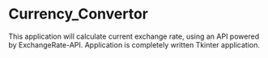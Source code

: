 # Currency_Convertor
This application will calculate current exchange rate, using an API powered by ExchangeRate-API. Application is completely written Tkinter application. 
